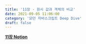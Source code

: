```yaml
---
title: '11장 - 원시 값과 객체의 비교'
date: 2021-09-05 11:06:00
category: '모던 자바스크립트 Deep Dive'
draft: false
---
```


**[11장 Notion](https://snowy-ink-04b.notion.site/11-97ccf7927e4449baab77998e08b3e93b)**
